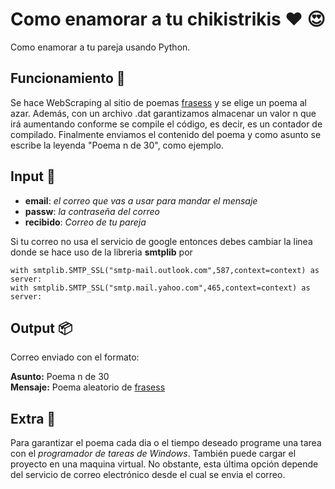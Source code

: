 # Como enamorar a tu chikistrikis ♥ 😍
Como enamorar a tu pareja usando Python.

## Funcionamiento 🔨
Se hace WebScraping al sitio de poemas [frasess](https://www.frasess.net/poemas-de-amor-cortos-y-romanticos-78.html) y se elige un poema al azar. Además, con un archivo .dat
garantizamos almacenar un valor n que irá aumentando conforme se compile el código, es decir, es un contador de compilado. 
Finalmente enviamos el contenido del poema y como asunto se escribe la leyenda "Poema n de 30", como ejemplo. 

## Input 📄
* **email**: _el correo que vas a usar para mandar el mensaje_
* **passw**: _la contraseña del correo_
* **recibido**: _Correo de tu pareja_

Si tu correo no usa el servicio de google entonces debes cambiar la linea donde se hace uso de la libreria **smtplib** por

```
with smtplib.SMTP_SSL("smtp-mail.outlook.com",587,context=context) as server:
with smtplib.SMTP_SSL("smtp.mail.yahoo.com",465,context=context) as server:
```

## Output 📦
Correo enviado con el formato:

**Asunto:** Poema n de 30    \
**Mensaje:** Poema aleatorio de [frasess](https://www.frasess.net/poemas-de-amor-cortos-y-romanticos-78.html)

## Extra 🔧
Para garantizar el poema cada dia o el tiempo deseado programe una tarea con el _programador de tareas de Windows_. 
También puede cargar el proyecto en una maquina virtual. No obstante, esta última opción depende del servicio de correo electrónico desde el cual se envia el correo. 

